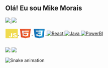 ## Olá! Eu sou Mike Morais 
 <div>
  <a href="https://github.com/lkazumi">
  <img height="180em" src=${env[0]}/>
  <img height="180em" src="${env[1]}"/>
</div>
<script>let env=['https://github-readme-stats.vercel.app/api?username=lkazumi&show_icons=true&theme=tokyonight&include_all_commits=true&count_private=true&hide_border=true','https://github-readme-stats.vercel.app/api/top-langs/?username=lkazumi&layout=compact&langs_count=7&theme=tokyonight&hide_border=true']; </script>
 <!--https://devicon.dev/-->
<div style="display: inline_block"><br>
  <img align="center" alt="Js" height="30" width="40" src="https://raw.githubusercontent.com/devicons/devicon/master/icons/javascript/javascript-plain.svg">
  <img align="center" alt="HTML" height="30" width="40" src="https://raw.githubusercontent.com/devicons/devicon/master/icons/html5/html5-original.svg">
  <img align="center" alt="CSS" height="30" width="40" src="https://raw.githubusercontent.com/devicons/devicon/master/icons/css3/css3-original.svg">
  <img align="center" alt="React" height="30" width="40" src="https://cdn.jsdelivr.net/gh/devicons/devicon/icons/react/react-original.svg">
  <img align="center" alt="Java" height="30" width="40" src="https://cdn.jsdelivr.net/gh/devicons/devicon/icons/java/java-original.svg">
  <img align="center" alt="PowerBI" height="40" width="40" src="https://img.icons8.com/color/48/000000/power-bi.png"/>
</div>
 
 ##
 
 <div> 
  <a href="https://bit.ly/mikemorais" target="_blank"><img src="https://img.shields.io/badge/-LinkedIn-%230077B5?style=for-the-badge&logo=linkedin&logoColor=white" target="_blank"></a> 
  <a href = "mailto:mikemoraisdasilva@gmail.com"><img src="https://img.shields.io/badge/Gmail-D14836?style=for-the-badge&logo=gmail&logoColor=white"></a>
</div>
 
 ![Snake animation](https://github.com/lkazumi/lkazumi/blob/output/github-contribution-grid-snake.svg)
